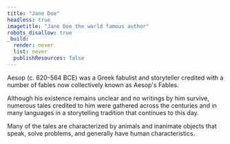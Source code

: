 ```yaml
---
title: "Jane Doe"
headless: true
imagetitle: "Jane Doe the world famous author"
robots_disallow: true
_build:
  render: never
  list: never
  publishResources: false
---
```


Aesop (c. 620–564 BCE) was a Greek fabulist and storyteller credited with a number of fables now collectively known as Aesop's Fables. 

Although his existence remains unclear and no writings by him survive, numerous tales credited to him were gathered across the centuries and in many languages in a storytelling tradition that continues to this day.

Many of the tales are characterized by animals and inanimate objects that speak, solve problems, and generally have human characteristics.
